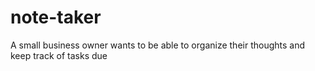# note-taker
A small business owner wants to be able to organize their thoughts and keep track of tasks due
